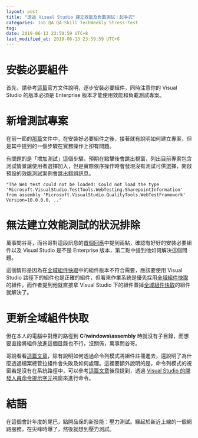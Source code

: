 ```yaml
---
layout: post
title: "透過 Visual Studio 建立效能及負載測試：起手式"
categories: Job QA QA-Skill TechWeekly Stress-Test
tag: 
date: 2019-06-13 23:59:59 UTC+8 
last_modified_at: 2019-06-13 23:59:59 UTC+8 
---
```


# 安裝必要組件
首先，請參考[這篇][MSDoc:quickstart]官方文件說明，逐步安裝必要組件，同時注意你的 Visual Studio 的版本必須是 Enterprise 版本才能使用效能和負載測試專案。

# 新增測試專案
在前一節的[那篇][MSDoc:quickstart]文件中，在安裝好必要組件之後，接著就有說明如何建立專案，但是其中提到的一個步驟在實務操作上卻有問題。

有問題的是「增加測試」這個步驟，預期在點擊後會跳出視窗，列出目前專案包含測試情景讓使用者選擇加入，但是實際依序操作時會發現沒有測試可供選擇，開啟預設的效能測試案例會跳出錯誤訊息。

    "The Web test could not be loaded: Could not load the type 'Microsoft.VisualStudio.TestTools.WebTesting.SharepointInformation' from assembly 'Microsoft.VisualStudio.QualityTools.WebTestFramework' Version=10.0.0.0, .."

# 無法建立效能測試的狀況排除
萬事問谷哥，而谷哥對這段訊息的[首個回應][StackOverflow:Q1]中提到兩點，確認有好好的安裝必要組件以及 Visual Studio 是不是 Enterprise 版本，第二點中提到他如何解決這個問題。

這個情形是因為在[全域組件快取][MSDoc:GAC]中的組件版本不符合需要，應該要使用 Visual Studio 路徑下的組件也是正確的組件，但看來作業系統是優先採用[全域組件快取][MSDoc:GAC]的組件，而作者提到他就直接拿 Visual Studio 下的組件蓋掉[全域組件快取][MSDoc:GAC]的組件就解決了。

# 更新全域組件快取
但在本人的電腦中對應的路徑到 **C:\windows\assembly** 時就沒有子目錄，而想要直接將組件放進這個目錄也不行，沒關係，萬事問谷哥。

哥說看看[這篇文章][dot:GAC]，除有說明如何透過命令列模式將組件註冊進去，還說明了為什麼透過檔案總管拉組件會失敗及如何處理。這裡要額外說明的是，命令列模式的視窗若是沒有在系統路徑中，可以參考[這篇文章][MSDoc:GAC-install]後段提到，透過 [Visual Studio 的開發人員命令提示字元][MSDoc:Dev]視窗來進行命令。

# 結語
在這個會計年度的尾巴，點開品保的新技能：壓力測試。緣起於新近上線的一個網路服務，在尖峰時爆了，然後就想到壓力測試。


[MSDoc:quickstart]:https://docs.microsoft.com/zh-tw/visualstudio/test/quickstart-create-a-load-test-project?view=vs-2019 "快速入門：建立負載測試專案"
[MSDoc:GAC]:https://docs.microsoft.com/zh-tw/dotnet/framework/app-domains/working-with-assemblies-and-the-gac "使用組件和全域組件快取"
[MSDoc:GAC-install]:https://docs.microsoft.com/zh-tw/dotnet/framework/app-domains/how-to-install-an-assembly-into-the-gac "HOW TO：將組件安裝到全域組件快取"
[MSDoc:Dev]:https://docs.microsoft.com/zh-tw/dotnet/framework/tools/developer-command-prompt-for-vs "Visual Studio 的開發人員命令提示字元"
[StackOverflow:Q1]:https://stackoverflow.com/questions/45503967/web-performance-test-could-not-load-type-microsoft-visualstudio-webtesting-sh "Web Performance Test - could not load type 'Microsoft.VisualStudio.WebTesting.SharepointInformation'"
[dot:GAC]:https://dotblogs.com.tw/rainmaker/2013/09/13/118423 "[.NET]要如何透過檔案總管手動將DLL拉進GAC「C:\Windows\assembly」之中?"

